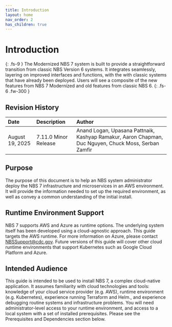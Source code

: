 ```yaml
---
title: Introduction
layout: home
nav_order: 2
has_children: true
---
```


# Introduction
{: .fs-9 }
The Modernized NBS 7 system is built to provide a straightforward transition from classic NBS Version 6 systems. It integrates seamlessly, layering on improved interfaces and functions, with the with classic systems that have already been deployed. Users will see a composite of the new features from NBS 7 Modernized and old features from classic NBS 6.
{: .fs-6 .fw-300 }

## Revision History

| Date         | Description        | Author |
|:-------------|:------------------|:-------|
| August 19, 2025 | 7.11.0 Minor Release | Anand Logan, Upasana Pattnaik, Kashyap Ramakur, Aaron Chapman, Duc Nguyen, Chuck Moss, Serban Zamfir |



## Purpose
The purpose of this document is to help an NBS system administrator deploy the NBS 7 infrastructure and microservices in an AWS environment. It will provide the information needed to set up the required environment, as well as convey a common understanding of the initial install.

## Runtime Environment Support
NBS 7 supports AWS and Azure as runtime options. The underlying system itself has been developed using a cloud-agnostic approach. This guide targets the AWS runtime. For more information on Azure, please contact [NBSSupport@cdc.gov](mailto:NBSSupport@cdc.gov). Future versions of this guide will cover other cloud runtime environments that support Kubernetes such as Google Cloud Platform and Azure.

## Intended Audience
This guide is intended to be used to install NBS 7, a complex cloud-native application. It assumes familiarity with cloud technologies and tools: knowledge of your cloud service provider (e.g. AWS), runtime environment (e.g. Kubernetes), experience running Terraform and Helm., and experience debugging routine systems and infrastructure problems. You will need administrator-level access to your runtime environment, and access to a local system with a set of installed prerequisites. Please see the Prerequisites and Dependencies section below.


<!-- This is a *bare-minimum* template to create a Jekyll site that uses the [Just the Docs] theme. You can easily set the created site to be published on [GitHub Pages] – the [README] file explains how to do that, along with other details.

If [Jekyll] is installed on your computer, you can also build and preview the created site *locally*. This lets you test changes before committing them, and avoids waiting for GitHub Pages.[^1] And you will be able to deploy your local build to a different platform than GitHub Pages.

More specifically, the created site:

- uses a gem-based approach, i.e. uses a `Gemfile` and loads the `just-the-docs` gem
- uses the [GitHub Pages / Actions workflow] to build and publish the site on GitHub Pages

Other than that, you're free to customize sites that you create with this template, however you like. You can easily change the versions of `just-the-docs` and Jekyll it uses, as well as adding further plugins.

[Browse our documentation][Just the Docs] to learn more about how to use this theme.

To get started with creating a site, simply:

1. click "[use this template]" to create a GitHub repository
2. go to Settings > Pages > Build and deployment > Source, and select GitHub Actions

If you want to maintain your docs in the `docs` directory of an existing project repo, see [Hosting your docs from an existing project repo](https://github.com/just-the-docs/just-the-docs-template/blob/main/README.md#hosting-your-docs-from-an-existing-project-repo) in the template README.

----

[^1]: [It can take up to 10 minutes for changes to your site to publish after you push the changes to GitHub](https://docs.github.com/en/pages/setting-up-a-github-pages-site-with-jekyll/creating-a-github-pages-site-with-jekyll#creating-your-site).

[Just the Docs]: https://just-the-docs.github.io/just-the-docs/
[GitHub Pages]: https://docs.github.com/en/pages
[README]: https://github.com/just-the-docs/just-the-docs-template/blob/main/README.md
[Jekyll]: https://jekyllrb.com
[GitHub Pages / Actions workflow]: https://github.blog/changelog/2022-07-27-github-pages-custom-github-actions-workflows-beta/
[use this template]: https://github.com/just-the-docs/just-the-docs-template/generate -->
